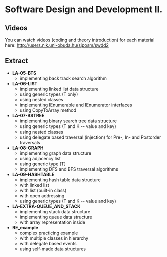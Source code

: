 # Software Design and Development II.

## Videos
You can watch videos (coding and theory introduction) for each material here: http://users.nik.uni-obuda.hu/siposm/swdd2

## Extract
- **LA-05-BTS**
    - implementing back track search algorithm
- **LA-06-LIST**
    - implementing linked list data structure
    - using generic types (T only)
    - using nested classes
    - implementing IEnumerable and IEnumerator interfaces
    - using CopyToArray method
- **LA-07-BSTREE**
    - implementing binary search tree data structure
    - using generic types (T and K -- value and key)
    - using nested classes
    - using delegate based traversal (injection) for Pre-, In- and Postorder traversals
- **LA-08-GRAPH**
    - implementing graph data structure
    - using adjacency list
    - using generic type (T)
    - implementing DFS and BFS traversal algorithms
- **LA-09-HASHTABLE**
    - implementing hash table data structure
    - with linked list
    - with list (built-in class)
    - with open addressing
    - using generic types (T and K -- value and key)
- **LA-EXTRA-QUEUE_AND_STACK**
    - implementing stack data structure
    - implementing queue data structure
    - with array representation inside
- **RE_example**
    - complex practicing example
    - with multiple classes in hierarchy
    - with delegate based events
    - using self-made data structures